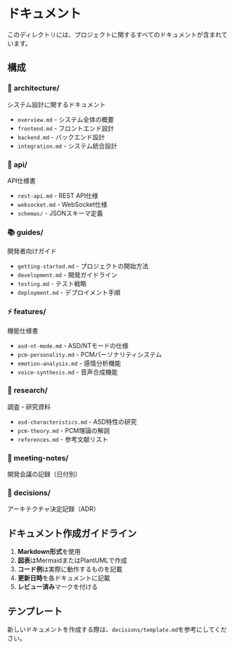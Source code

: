 # ドキュメント

このディレクトリには、プロジェクトに関するすべてのドキュメントが含まれています。

## 構成

### 📐 architecture/
システム設計に関するドキュメント
- `overview.md` - システム全体の概要
- `frontend.md` - フロントエンド設計
- `backend.md` - バックエンド設計
- `integration.md` - システム統合設計

### 🔌 api/
API仕様書
- `rest-api.md` - REST API仕様
- `websocket.md` - WebSocket仕様
- `schemas/` - JSONスキーマ定義

### 📚 guides/
開発者向けガイド
- `getting-started.md` - プロジェクトの開始方法
- `development.md` - 開発ガイドライン
- `testing.md` - テスト戦略
- `deployment.md` - デプロイメント手順

### ⚡ features/
機能仕様書
- `asd-nt-mode.md` - ASD/NTモードの仕様
- `pcm-personality.md` - PCMパーソナリティシステム
- `emotion-analysis.md` - 感情分析機能
- `voice-synthesis.md` - 音声合成機能

### 🔬 research/
調査・研究資料
- `asd-characteristics.md` - ASD特性の研究
- `pcm-theory.md` - PCM理論の解説
- `references.md` - 参考文献リスト

### 📝 meeting-notes/
開発会議の記録（日付別）

### 🎯 decisions/
アーキテクチャ決定記録（ADR）

## ドキュメント作成ガイドライン

1. **Markdown形式**を使用
2. **図表**はMermaidまたはPlantUMLで作成
3. **コード例**は実際に動作するものを記載
4. **更新日時**を各ドキュメントに記載
5. **レビュー済み**マークを付ける

## テンプレート

新しいドキュメントを作成する際は、`decisions/template.md`を参考にしてください。
